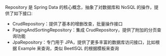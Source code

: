 Repository 是 Spring Data 的核心概念，抽象了对数据库和 NoSQL 的操作，提供了如下接口:
+ CrudRepository：提供了基本的增删改查，批量操作接口
+ PagingAndSortingRepository：集成 CrudRepository，提供了附加的分页查询功能
+ JpaRepository：专门用于 JPA，提供了更多丰富的数据库访问接口，比如根据 Example 来查询，类似 BeetlSQL 的根据模板来查询

